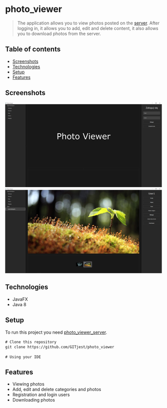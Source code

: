 # photo_viewer
> The application allows you to view photos posted on the [server](https://github.com/GITjest/photo_viewer_server). After logging in, it allows you to add, edit and delete content, it also allows you to download photos from the server.

## Table of contents
* [Screenshots](#screenshots)
* [Technologies](#technologies)
* [Setup](#setup)
* [Features](#features)

## Screenshots
![Start screen](./img/start-screen.png)
![Photo](./img/photo.png)

## Technologies
* JavaFX
* Java 8

## Setup
To run this project you need [photo_viewer_server](https://github.com/GITjest/photo_viewer_server).

```
# Clone this repository
git clone https://github.com/GITjest/photo_viewer

# Using your IDE
```

## Features
* Viewing photos
* Add, edit and delete categories and photos
* Registration and login users
* Downloading photos
